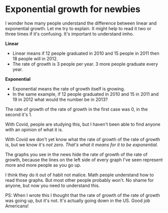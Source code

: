 # Exponential growth for newbies
I wonder how many people understand the difference between linear and exponential growth. Let me try to explain. It might help to read it two or three times if it's confusing. It's important to understand imho.

<b>Linear</b>
* Linear means if 12 people graduated in 2010 and 15 people in 2011 then 18 people will in 2012.
* The rate of growth is 3 people per year. 3 more people graduate every year. 

<b>Exponential</b>
* Exponential means the rate of growth itself is growing. 
* In the same example, if 12 people graduated in 2010 and 15 in 2011 and 19 in 2012 what would the number be in 2013? 

The rate of growth of the rate of growth in the first case was 0, in the second it's 1. 

With Covid, people are studying this, but I haven't been able to find anyone with an opinion of what it is. 

With Covid we don't yet know what the rate of growth of the rate of growth is, but we know it's <i>not zero. That's what it means for it to be exponential.</i>

The graphs you see in the news hide the rate of growth of the rate of growth, because the lines on the left side of every graph I've seen represent more and more people as you go up. 

I think they do it out of habit not malice. Math people understand how to read those graphs. But most other people probably won't. No shame for anyone, but now you need to understand this. 

PS: When I wrote this I thought that the rate of growth of the rate of growth was going up, but it's not. It's actually going down in the US. Good job Americans!

